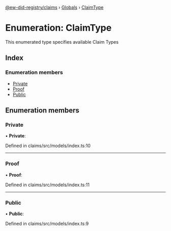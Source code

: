 [@ew-did-registry/claims](../README.md) › [Globals](../globals.md) › [ClaimType](claimtype.md)

# Enumeration: ClaimType

This enumerated type specifies available Claim Types

## Index

### Enumeration members

* [Private](claimtype.md#private)
* [Proof](claimtype.md#proof)
* [Public](claimtype.md#public)

## Enumeration members

###  Private

• **Private**:

Defined in claims/src/models/index.ts:10

___

###  Proof

• **Proof**:

Defined in claims/src/models/index.ts:11

___

###  Public

• **Public**:

Defined in claims/src/models/index.ts:9
